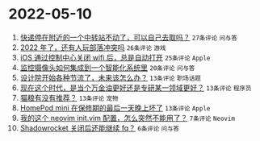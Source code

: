 # 2022-05-10

1. [快递停在附近的一个中转站不动了，可以自己去取吗？](https://www.v2ex.com/t/851875) `27条评论` `问与答`
1. [2022 年了，还有人玩部落冲突吗](https://www.v2ex.com/t/851881) `26条评论` `游戏`
1. [iOS 通过控制中心关闭 wifi 后，总是自动打开](https://www.v2ex.com/t/851876) `25条评论` `Apple`
1. [监控摄像头如何集成到一个智能化系统里](https://www.v2ex.com/t/851880) `20条评论` `问与答`
1. [设计院开始各种节流了，未来该怎么办？](https://www.v2ex.com/t/851895) `13条评论` `职场话题`
1. [现在这个时代，是当个万金油更好还是专研某一领域更好？](https://www.v2ex.com/t/851890) `13条评论` `程序员`
1. [猫粮有没有推荐？](https://www.v2ex.com/t/851888) `13条评论` `宠物`
1. [HomePod mini 在保修期的最后一天晚上坏了](https://www.v2ex.com/t/851882) `13条评论` `Apple`
1. [我的这个 neovim init.vim 配置，怎么突然不能用了？](https://www.v2ex.com/t/851877) `7条评论` `Neovim`
1. [Shadowrocket 关闭后还能继续 fq？](https://www.v2ex.com/t/851883) `6条评论` `问与答`
